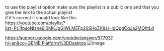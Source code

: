 to use the playlist option make sure the playlist is a public one and that you give the link to the actual playlist<br/>
if it's correct it should look like this<br/>
https://youtube.com/playlist?list=PL1fpsoNlzne9l0MKJgGIWLMEFp26SHoZK&si=lgQpgCqJa2MQhtLd

https://support.google.com/youtube/answer/57793?hl=en&co=GENIE.Platform%3DDesktop
![image](https://github.com/user-attachments/assets/480a7f7c-d037-456c-8a89-25a167668638)
